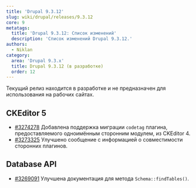 ```yaml
---
title: 'Drupal 9.3.12'
slug: wiki/drupal/releases/9.3.12
core: 9
metatags:
  title: 'Drupal 9.3.12: Список изменений'
  description: 'Список изменений Drupal 9.3.12.'
authors:
  - Niklan
category:
  area: 'Drupal 9.3.x'
  title: Drupal 9.3.12 (в разработке)
  order: 12
---
```


<Aside type="warning">

Текущий релиз находится в разработке и не предназначен для использования на рабочих сайтах.

</Aside>

## CKEditor 5

- [#3274278](https://www.drupal.org/node/3274278) Добавлена поддержка миграции `codetag` плагина, предоставляемого одноимённым сторонним модулем, из CKEditor 4.
- [#3273325](https://www.drupal.org/node/3273325) Улучшено сообщение с информацией о совместимости сторонних плагинов.

## Database API

- [#3269091](https://www.drupal.org/node/3269091) Улучшена документация для метода `Schema::findTables()`.